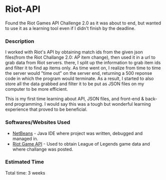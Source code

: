 # Riot-API

Found the Riot Games API Challenge 2.0 as it was about to end, but wanted to use it as a learning tool even if I didn't finish by the deadline.

### Description

I worked with Riot's API by obtaining match ids from the given json files(from the Riot Challange 2.0: AP item change), then used it in a url to grab data from Riot servers. there, I split up the information to grab item ids and filter it to find ap items only. As time went on, I realize from time to time the server would "time out" on the server end, returning a 500 reponse code in which the program would terminate. As a result, I started to also store all the data grabbed and filter it to be put as JSON files on my computer to be more efficient.

This is my first time learning about API, JSON files, and front-end & back-end programming. I would say this was a tough but wonderful learning experience that proved to be beneficial.

### Softwares/Websites Used

* [NetBeans](https://netbeans.org/) - Java IDE where project was written, debugged and managed in.
* [Riot Game API](https://developer.riotgames.com/) - Used to obtain League of Legends game data and where challange was posted.

### Estimated Time

Total time: 3 weeks
